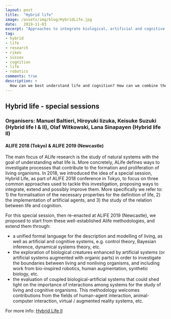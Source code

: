 ```yaml
---
layout: post
title:  "Hybrid life"
image: /assets/img/blog/HybridLife.jpg
date:   2019-11-03
excerpt: "Approaches to integrate biological, artificial and cognitive systems."
tag:
- hybrid
- life
- research
- riken
- sussex
- cognition
- life
- robotics
comments: true
description: >
  How can we best understand life and cognition? How can we combine the results of different technological advances with natural organisms?
---
```



## Hybrid life - special sessions
### Organisers: Manuel Baltieri, Hiroyuki Iizuka, Keisuke Suzuki (Hybrid life I & II), Olaf Witkowski, Lana Sinapayen (Hybrid life II)
#### ALIFE 2018 (Tokyo) & ALIFE 2019 (Newcastle)
The main focus of ALife research is the study of natural systems with the goal of understanding what life is. More concretely, ALife defines ways to investigate processes that contribute to the formation and proliferation of living organisms. In 2018, we introduced the idea of a special session, Hybrid Life, as part of ALIFE 2018 conference in Tokyo, to focus on three common approaches used to tackle this investigation, proposing ways to integrate, extend and possibly improve them. More specifically we refer to: 1) the formalisation of the necessary properties for the definition of life, 2) the implementation of artificial agents, and 3) the study of the relation between life and cognition.

For this special session, then re-enacted at ALIFE 2019 (Newcastle), we proposed to start from these well-established Alife methodologies, and extend them through:

- a unified formal language for the description and modelling of living, as well as artificial and cognitive systems, e.g. control theory, Bayesian inference, dynamical systems theory, etc.
- the exploration of biological creatures enhanced by artificial systems (or artificial systems augmented with organic parts) in order to investigate the boundaries between living and nonliving organisms, and including work from bio-inspired robotics, human augmentation, synthetic biology, etc.
- the evaluation of coupled biological-artificial systems that could shed light on the importance of interactions among systems for the study of living and cognitive organisms. This methodology welcomes contributions from the fields of human-agent interaction, animal-computer interaction, virtual / augmented reality systems, etc.

For more info:
[Hybrid Life II](https://sites.google.com/view/hybrid-life-ii/)